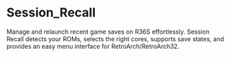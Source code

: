 # Session_Recall
Manage and relaunch recent game saves on R36S effortlessly. Session Recall detects your ROMs, selects the right cores, supports save states, and provides an easy menu interface for RetroArch/RetroArch32.
